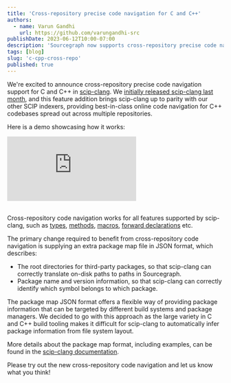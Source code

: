 ```yaml
---
title: 'Cross-repository precise code navigation for C and C++'
authors:
  - name: Varun Gandhi
    url: https://github.com/varungandhi-src
publishDate: 2023-06-12T10:00-07:00
description: 'Sourcegraph now supports cross-repository precise code navigation for C and C++ for code indexed by scip-clang.'
tags: [blog]
slug: 'c-cpp-cross-repo'
published: true
---
```


We're excited to announce cross-repository precise code navigation support
for C and C++ in [scip-clang](https://sourcegraph.com/github.com/sourcegraph/scip-clang).
We [initially released scip-clang last month](https://about.sourcegraph.com/blog/announcing-scip-clang),
and this feature addition brings scip-clang up to parity with our other SCIP indexers,
providing best-in-class online code navigation
for C++ codebases spread out across multiple repositories.

Here is a demo showcasing how it works:

<div style={{position: 'relative', paddingBottom: '75.73632538569424%', height: 0}}>
  <iframe
      src="https://www.loom.com/embed/6db0a2dbfe47401b95d3e3f5cbb7bb51"
      frameBorder="0"
      allowFullScreen={true}
      style={{position: 'absolute', top: 0, left: 0, width: '100%', height: '100%'}}>
  </iframe>
</div>
<br/>

Cross-repository code navigation works for all features supported by scip-clang,
such as [types](https://sourcegraph.com/github.com/sourcegraph/scip-clang@v0.2.0/-/blob/indexer/Indexer.h?L167:9-167:22#tab=references),
[methods](https://sourcegraph.com/github.com/sourcegraph/scip-clang@v0.2.0/-/blob/indexer/Indexer.cc?L68:23-68:30#tab=references),
[macros](https://sourcegraph.com/github.com/boostorg/assert@boost-1.82.0/-/blob/include/boost/assert.hpp?L60:10-60:22#tab=references),
[forward declarations](https://sourcegraph.com/github.com/sourcegraph/scip-clang@v0.2.0/-/blob/indexer/Indexer.h?L39:7-39:11#tab=references) etc.

The primary change required to benefit from cross-repository code navigation
is supplying an extra package map file in JSON format, which describes:
- The root directories for third-party packages, so that scip-clang
  can correctly translate on-disk paths to paths in Sourcegraph.
- Package name and version information, so that scip-clang can correctly
  identify which symbol belongs to which package.

The package map JSON format offers a flexible way
of providing package information that can be targeted
by different build systems and package managers.
We decided to go with this approach as
the large variety in C and C++ build tooling
makes it difficult for scip-clang to automatically
infer package information from file system layout.

More details about the package map format, including examples,
can be found in the [scip-clang documentation](https://sourcegraph.com/github.com/sourcegraph/scip-clang/blob/main/docs/CrossRepo.md).

Please try out the new cross-repository code navigation
and let us know what you think!
